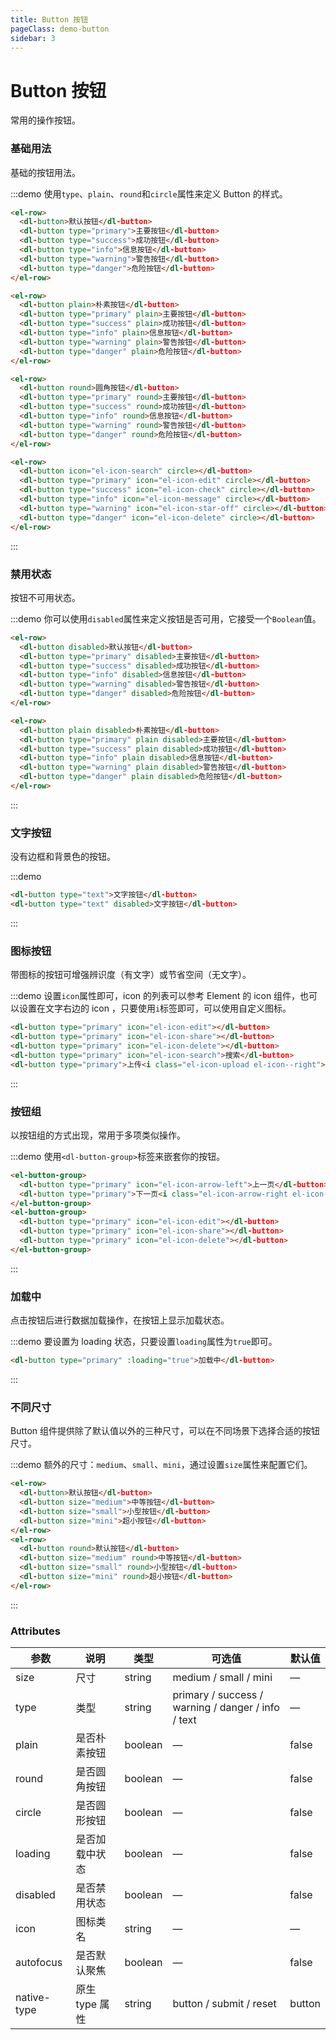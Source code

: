 ```yaml
---
title: Button 按钮
pageClass: demo-button
sidebar: 3
---
```


# Button 按钮

常用的操作按钮。

### 基础用法

基础的按钮用法。

<style>
  .demo-block .el-row {
    margin-bottom: 20px;
  }
  .demo-block .el-row:last-child {
    margin-bottom: 0;
  }

  .demo-block .el-row .el-button + .el-button {
    margin-left: 10px;
  }

  .demo-block .el-row .el-button-group .el-button + .el-button {
    margin-left: 0;
  }

  .demo-block .el-row .el-button-group + .el-button-group {
    margin-left: 10px;
  }

</style>

:::demo 使用`type`、`plain`、`round`和`circle`属性来定义 Button 的样式。

```html
<el-row>
  <dl-button>默认按钮</dl-button>
  <dl-button type="primary">主要按钮</dl-button>
  <dl-button type="success">成功按钮</dl-button>
  <dl-button type="info">信息按钮</dl-button>
  <dl-button type="warning">警告按钮</dl-button>
  <dl-button type="danger">危险按钮</dl-button>
</el-row>

<el-row>
  <dl-button plain>朴素按钮</dl-button>
  <dl-button type="primary" plain>主要按钮</dl-button>
  <dl-button type="success" plain>成功按钮</dl-button>
  <dl-button type="info" plain>信息按钮</dl-button>
  <dl-button type="warning" plain>警告按钮</dl-button>
  <dl-button type="danger" plain>危险按钮</dl-button>
</el-row>

<el-row>
  <dl-button round>圆角按钮</dl-button>
  <dl-button type="primary" round>主要按钮</dl-button>
  <dl-button type="success" round>成功按钮</dl-button>
  <dl-button type="info" round>信息按钮</dl-button>
  <dl-button type="warning" round>警告按钮</dl-button>
  <dl-button type="danger" round>危险按钮</dl-button>
</el-row>

<el-row>
  <dl-button icon="el-icon-search" circle></dl-button>
  <dl-button type="primary" icon="el-icon-edit" circle></dl-button>
  <dl-button type="success" icon="el-icon-check" circle></dl-button>
  <dl-button type="info" icon="el-icon-message" circle></dl-button>
  <dl-button type="warning" icon="el-icon-star-off" circle></dl-button>
  <dl-button type="danger" icon="el-icon-delete" circle></dl-button>
</el-row>
```
:::

### 禁用状态

按钮不可用状态。

:::demo 你可以使用`disabled`属性来定义按钮是否可用，它接受一个`Boolean`值。

```html
<el-row>
  <dl-button disabled>默认按钮</dl-button>
  <dl-button type="primary" disabled>主要按钮</dl-button>
  <dl-button type="success" disabled>成功按钮</dl-button>
  <dl-button type="info" disabled>信息按钮</dl-button>
  <dl-button type="warning" disabled>警告按钮</dl-button>
  <dl-button type="danger" disabled>危险按钮</dl-button>
</el-row>

<el-row>
  <dl-button plain disabled>朴素按钮</dl-button>
  <dl-button type="primary" plain disabled>主要按钮</dl-button>
  <dl-button type="success" plain disabled>成功按钮</dl-button>
  <dl-button type="info" plain disabled>信息按钮</dl-button>
  <dl-button type="warning" plain disabled>警告按钮</dl-button>
  <dl-button type="danger" plain disabled>危险按钮</dl-button>
</el-row>
```
:::

### 文字按钮

没有边框和背景色的按钮。

:::demo
```html
<dl-button type="text">文字按钮</dl-button>
<dl-button type="text" disabled>文字按钮</dl-button>
```
:::

### 图标按钮

带图标的按钮可增强辨识度（有文字）或节省空间（无文字）。

:::demo 设置`icon`属性即可，icon 的列表可以参考 Element 的 icon 组件，也可以设置在文字右边的 icon ，只要使用`i`标签即可，可以使用自定义图标。

```html
<dl-button type="primary" icon="el-icon-edit"></dl-button>
<dl-button type="primary" icon="el-icon-share"></dl-button>
<dl-button type="primary" icon="el-icon-delete"></dl-button>
<dl-button type="primary" icon="el-icon-search">搜索</dl-button>
<dl-button type="primary">上传<i class="el-icon-upload el-icon--right"></i></dl-button>
```
:::

### 按钮组

以按钮组的方式出现，常用于多项类似操作。

:::demo 使用`<dl-button-group>`标签来嵌套你的按钮。

```html
<el-button-group>
  <dl-button type="primary" icon="el-icon-arrow-left">上一页</dl-button>
  <dl-button type="primary">下一页<i class="el-icon-arrow-right el-icon--right"></i></dl-button>
</el-button-group>
<el-button-group>
  <dl-button type="primary" icon="el-icon-edit"></dl-button>
  <dl-button type="primary" icon="el-icon-share"></dl-button>
  <dl-button type="primary" icon="el-icon-delete"></dl-button>
</el-button-group>
```
:::

### 加载中

点击按钮后进行数据加载操作，在按钮上显示加载状态。

:::demo 要设置为 loading 状态，只要设置`loading`属性为`true`即可。

```html
<dl-button type="primary" :loading="true">加载中</dl-button>
```
:::

### 不同尺寸

Button 组件提供除了默认值以外的三种尺寸，可以在不同场景下选择合适的按钮尺寸。

:::demo 额外的尺寸：`medium`、`small`、`mini`，通过设置`size`属性来配置它们。

```html
<el-row>
  <dl-button>默认按钮</dl-button>
  <dl-button size="medium">中等按钮</dl-button>
  <dl-button size="small">小型按钮</dl-button>
  <dl-button size="mini">超小按钮</dl-button>
</el-row>
<el-row>
  <dl-button round>默认按钮</dl-button>
  <dl-button size="medium" round>中等按钮</dl-button>
  <dl-button size="small" round>小型按钮</dl-button>
  <dl-button size="mini" round>超小按钮</dl-button>
</el-row>
```
:::

### Attributes
| 参数      | 说明    | 类型      | 可选值       | 默认值   |
|---------- |-------- |---------- |-------------  |-------- |
| size     | 尺寸   | string  |   medium / small / mini            |    —     |
| type     | 类型   | string    |   primary / success / warning / danger / info / text |     —    |
| plain     | 是否朴素按钮   | boolean    | — | false   |
| round     | 是否圆角按钮   | boolean    | — | false   |
| circle     | 是否圆形按钮   | boolean    | — | false   |
| loading     | 是否加载中状态   | boolean    | — | false   |
| disabled  | 是否禁用状态    | boolean   | —   | false   |
| icon  | 图标类名 | string   |  —  |  —  |
| autofocus  | 是否默认聚焦 | boolean   |  —  |  false  |
| native-type | 原生 type 属性 | string | button / submit / reset | button |
